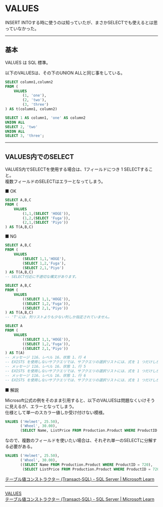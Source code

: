 # VALUES

INSERT INTOする時に使うのは知っていたが、まさかSELECTでも使えるとは思っていなかった。

---

## 基本

VALUES は SQL 標準。  

以下のVALUESは、その下のUNION ALLと同じ事をしている。  

``` sql
SELECT column1,column2
FROM (
    VALUES
        (1, 'one'),
        (2, 'two'),
        (3, 'three')
) AS t(column1, column2)
```

``` sql
SELECT 1 AS column1, 'one' AS column2
UNION ALL
SELECT 2, 'two'
UNION ALL
SELECT 3, 'three';
```

---

## VALUES内でのSELECT

VALUES内でSELECTを使用する場合は、1フィールドにつき 1 SELECTすること。  
複数フィールドのSELECTはエラーとなってしまう。  

■ OK

``` sql
SELECT A,B,C
FROM (
    VALUES
        (1,1,(SELECT 'HOGE')),
        (1,2,(SELECT 'Fuga')),
        (2,1,(SELECT 'Piyo'))
) AS T(A,B,C)
```

■ NG

``` sql
SELECT A,B,C
FROM (
    VALUES
        (SELECT 1,1,'HOGE'),
        (SELECT 1,2,'Fuga'),
        (SELECT 2,1,'Piyo')
) AS T(A,B,C)
-- SELECT付近に不適切な構文があります。
```

``` sql
SELECT A,B,C
FROM (
    VALUES
        ((SELECT 1,1,'HOGE')),
        ((SELECT 1,2,'Fuga')),
        ((SELECT 2,1,'Piyo'))
) AS T(A,B,C)
-- 'T'には、列リストよりも少ない列しか指定されていません。
```

``` sql
SELECT A
FROM (
    VALUES
        ((SELECT 1,1,'HOGE')),
        ((SELECT 1,2,'Fuga')),
        ((SELECT 2,1,'Piyo'))
) AS T(A)
-- メッセージ 116、レベル 16、状態 1、行 4
-- EXISTS を使用しないサブクエリでは、サブクエリの選択リストには、式を 1 つだけしか指定できません。
-- メッセージ 116、レベル 16、状態 1、行 5
-- EXISTS を使用しないサブクエリでは、サブクエリの選択リストには、式を 1 つだけしか指定できません。
-- メッセージ 116、レベル 16、状態 1、行 6
-- EXISTS を使用しないサブクエリでは、サブクエリの選択リストには、式を 1 つだけしか指定できません。
```

■ 解説

Microsoft公式の例をそのまま引用すると、以下のVALUESは問題なくいけそうに見えるが、エラーとなってしまう。  
仕様として単一のスカラー値しか受け付けない模様。  

``` sql
VALUES ('Helmet', 25.50),  
       ('Wheel', 30.00),  
       (SELECT Name, ListPrice FROM Production.Product WHERE ProductID = 720);  
```

なので、複数のフィールドを使いたい場合は、それぞれ単一のSELECTに分解する必要がある。  

``` sql
VALUES ('Helmet', 25.50),  
       ('Wheel', 30.00),  
       ((SELECT Name FROM Production.Product WHERE ProductID = 720),  
        (SELECT ListPrice FROM Production.Product WHERE ProductID = 720));  
```

[テーブル値コンストラクター (Transact-SQL) - SQL Server | Microsoft Learn](https://learn.microsoft.com/ja-jp/sql/t-sql/queries/table-value-constructor-transact-sql?view=sql-server-ver16#limitations-and-restrictions)  

---

[VALUES](https://www.postgresql.jp/document/8.2/html/sql-values.html)  
[テーブル値コンストラクター (Transact-SQL) - SQL Server | Microsoft Learn](https://learn.microsoft.com/ja-jp/sql/t-sql/queries/table-value-constructor-transact-sql?view=sql-server-ver16)  
